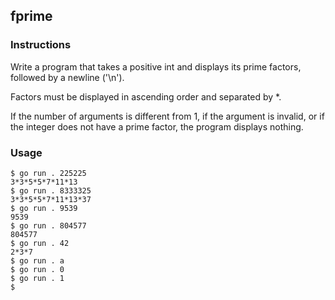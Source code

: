 ## fprime
### Instructions
Write a program that takes a positive int and displays its prime factors, followed by a newline ('\n').

Factors must be displayed in ascending order and separated by *.

If the number of arguments is different from 1, if the argument is invalid, or if the integer does not have a prime factor, the program displays nothing.

### Usage
```
$ go run . 225225
3*3*5*5*7*11*13
$ go run . 8333325
3*3*5*5*7*11*13*37
$ go run . 9539
9539
$ go run . 804577
804577
$ go run . 42
2*3*7
$ go run . a
$ go run . 0
$ go run . 1
$
```